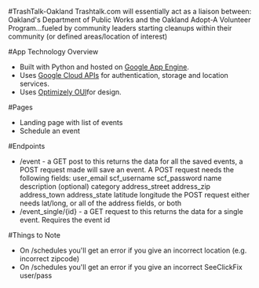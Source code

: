 #TrashTalk-Oakland
Trashtalk.com will essentially act as a liaison between: Oakland's Department of Public Works and the Oakland Adopt-A Volunteer Program...fueled by community leaders starting cleanups within their community (or defined areas/location of interest)

#App Technology Overview
- Built with Python and hosted on [Google App Engine](https://cloud.google.com/appengine/).
- Uses [Google Cloud APIs](https://cloud.google.com) for authentication, storage and location services.
- Uses [Optimizely OUI](http://design.optimizely.com/oui/index.html)for design.

#Pages
- Landing page with list of events
- Schedule an event

#Endpoints
- /event - a GET post to this returns the data for all the saved events, a POST request made will save an event. A POST request needs the following fields:
user_email
scf_username
scf_password
name
description (optional)
category
address_street
address_zip
address_town
address_state
latitude
longitude
the POST request either needs lat/long, or all of the address fields, or both
- /event_single/{id} - a GET request to this returns the data for a single event. Requires the event id

#Things to Note
- On /schedules you'll get an error if you give an incorrect location (e.g. incorrect zipcode) 
- On /schedules you'll get an error if you give an incorrect SeeClickFix user/pass